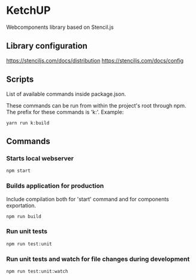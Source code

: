 # KetchUP

Webcomponents library based on Stencil.js

## Library configuration

https://stenciljs.com/docs/distribution
https://stenciljs.com/docs/config

## Scripts
List of available commands inside package.json.

These commands can be run from within the project's root through npm.
The prefix for these commands is 'k:'. Example:
```
yarn run k:build
```

## Commands

### Starts local webserver
```
npm start
```

### Builds application for production

Include compilation both for 'start' command and  for components exportation.
```
npm run build
```

### Run unit tests
```
npm run test:unit
```

### Run unit tests and watch for file changes during development

```
npm run test:unit:watch



